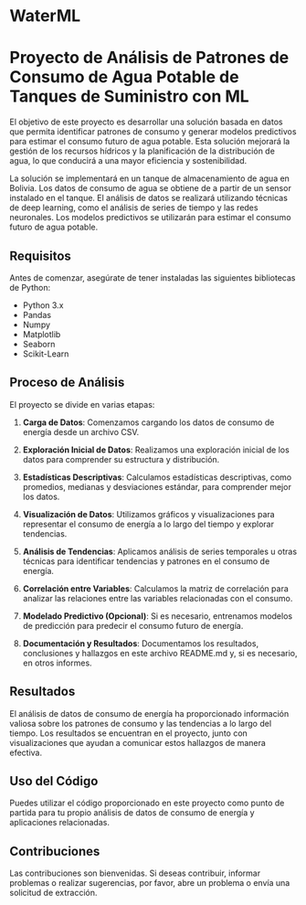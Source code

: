 # WaterML

# Proyecto de Análisis de Patrones de Consumo de Agua Potable de Tanques de Suministro con ML
El objetivo de este proyecto es desarrollar una solución basada en datos que permita identificar patrones de consumo y generar modelos predictivos para estimar el consumo futuro de agua potable. Esta solución mejorará la gestión de los recursos hídricos y la planificación de la distribución de agua, lo que conducirá a una mayor eficiencia y sostenibilidad.

La solución se implementará en un tanque de almacenamiento de agua en Bolivia. Los datos de consumo de agua se obtiene de a partir de un sensor instalado en el tanque. El análisis de datos se realizará utilizando técnicas de deep learning, como el análisis de series de tiempo y las redes neuronales. Los modelos predictivos se utilizarán para estimar el consumo futuro de agua potable.


## Requisitos

Antes de comenzar, asegúrate de tener instaladas las siguientes bibliotecas de Python:

- Python 3.x
- Pandas
- Numpy
- Matplotlib
- Seaborn
- Scikit-Learn

## Proceso de Análisis

El proyecto se divide en varias etapas:

1. **Carga de Datos**: Comenzamos cargando los datos de consumo de energía desde un archivo CSV.

2. **Exploración Inicial de Datos**: Realizamos una exploración inicial de los datos para comprender su estructura y distribución.

3. **Estadísticas Descriptivas**: Calculamos estadísticas descriptivas, como promedios, medianas y desviaciones estándar, para comprender mejor los datos.

4. **Visualización de Datos**: Utilizamos gráficos y visualizaciones para representar el consumo de energía a lo largo del tiempo y explorar tendencias.

5. **Análisis de Tendencias**: Aplicamos análisis de series temporales u otras técnicas para identificar tendencias y patrones en el consumo de energía.

6. **Correlación entre Variables**: Calculamos la matriz de correlación para analizar las relaciones entre las variables relacionadas con el consumo.

7. **Modelado Predictivo (Opcional)**: Si es necesario, entrenamos modelos de predicción para predecir el consumo futuro de energía.

8. **Documentación y Resultados**: Documentamos los resultados, conclusiones y hallazgos en este archivo README.md y, si es necesario, en otros informes.

## Resultados

El análisis de datos de consumo de energía ha proporcionado información valiosa sobre los patrones de consumo y las tendencias a lo largo del tiempo. Los resultados se encuentran en el proyecto, junto con visualizaciones que ayudan a comunicar estos hallazgos de manera efectiva.

## Uso del Código

Puedes utilizar el código proporcionado en este proyecto como punto de partida para tu propio análisis de datos de consumo de energía y aplicaciones relacionadas.

## Contribuciones

Las contribuciones son bienvenidas. Si deseas contribuir, informar problemas o realizar sugerencias, por favor, abre un problema o envía una solicitud de extracción.

